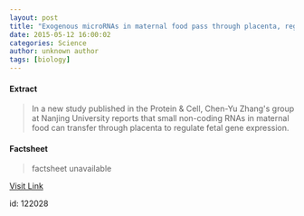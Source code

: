```yaml
---
layout: post
title: "Exogenous microRNAs in maternal food pass through placenta, regulate fetal gene expression"
date: 2015-05-12 16:00:02
categories: Science
author: unknown author
tags: [biology]
---
```



#### Extract
>In a new study published in the Protein & Cell, Chen-Yu Zhang's group at Nanjing University reports that small non-coding RNAs in maternal food can transfer through placenta to regulate fetal gene expression.

#### Factsheet
>factsheet unavailable

[Visit Link](http://phys.org/news350647882.html)

id:  122028
